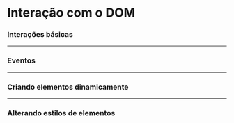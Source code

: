 # Interação com o DOM

### Interações básicas







___

### Eventos







___

### Criando elementos dinamicamente







___

### Alterando estilos de elementos

